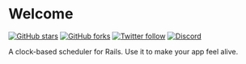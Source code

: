 # Welcome

[![GitHub stars](https://img.shields.io/github/stars/leastbad/chrono_trigger?style=social)](https://github.com/leastbad/chrono_trigger) [![GitHub forks](https://img.shields.io/github/forks/leastbad/chrono_trigger?style=social)](https://github.com/leastbad/chrono_trigger) [![Twitter follow](https://img.shields.io/twitter/follow/theleastbad?style=social)](https://twitter.com/theleastbad) [![Discord](https://img.shields.io/discord/681373845323513862)](https://discord.gg/GnweR3)

A clock-based scheduler for Rails. Use it to make your app feel alive.
